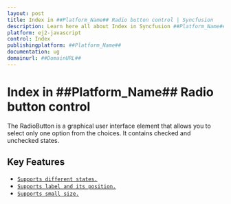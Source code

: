 ```yaml
---
layout: post
title: Index in ##Platform_Name## Radio button control | Syncfusion
description: Learn here all about Index in Syncfusion ##Platform_Name## Radio button control of Syncfusion Essential JS 2 and more.
platform: ej2-javascript
control: Index 
publishingplatform: ##Platform_Name##
documentation: ug
domainurl: ##DomainURL##
---
```


# Index in ##Platform_Name## Radio button control

The RadioButton is a graphical user interface element that allows you to select only one option from the choices.
It contains checked and unchecked states.

## Key Features

* [`Supports different states.`](./getting-started#change-the-radiobutton-state)
* [`Supports label and its position.`](./label-and-size#label)
* [`Supports small size.`](./label-and-size#size)
